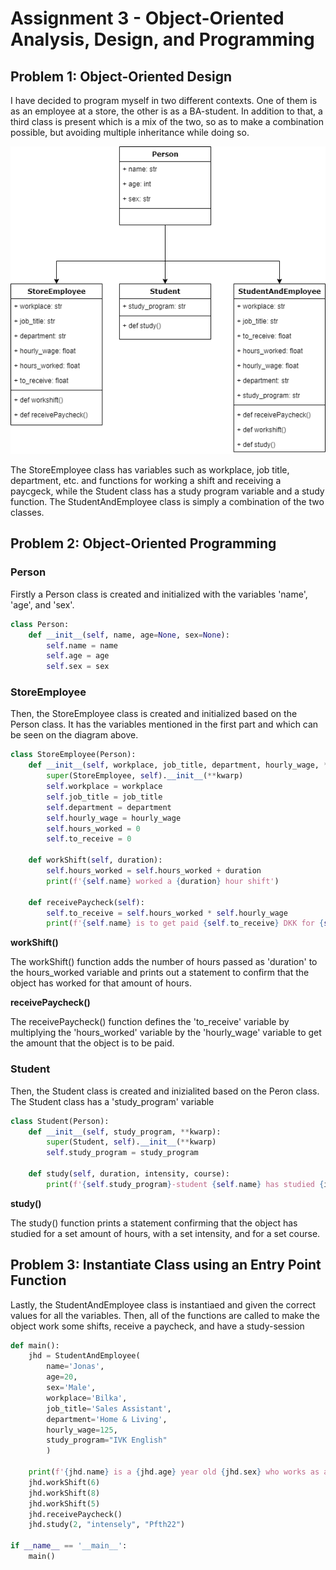 # Assignment 3 - Object-Oriented Analysis, Design, and Programming

## Problem 1: Object-Oriented Design
I have decided to program myself in two different contexts. One of them is as an employee at a store, the other is as a BA-student. In addition to that, a third class is present which is a mix of the two, so as to make a combination possible, but avoiding multiple inheritance while doing so.

<img src="uml.png">

The StoreEmployee class has variables such as workplace, job title, department, etc. and functions for working a shift and receiving a paycgeck, while the Student class has a study program variable and a study function. The StudentAndEmployee class is simply a combination of the two classes. 

## Problem 2: Object-Oriented Programming
### Person
Firstly a Person class is created and initialized with the variables 'name', 'age', and 'sex'.
```python
class Person:
    def __init__(self, name, age=None, sex=None):
        self.name = name
        self.age = age
        self.sex = sex
```

### **StoreEmployee**
Then, the StoreEmployee class is created and initialized based on the Person class. It has the variables mentioned in the first part and which can be seen on the diagram above.
```python
class StoreEmployee(Person):
    def __init__(self, workplace, job_title, department, hourly_wage, **kwarp):
        super(StoreEmployee, self).__init__(**kwarp)
        self.workplace = workplace
        self.job_title = job_title
        self.department = department
        self.hourly_wage = hourly_wage
        self.hours_worked = 0
        self.to_receive = 0
    
    def workShift(self, duration):
        self.hours_worked = self.hours_worked + duration
        print(f'{self.name} worked a {duration} hour shift')
        
    def receivePaycheck(self):
        self.to_receive = self.hours_worked * self.hourly_wage
        print(f'{self.name} is to get paid {self.to_receive} DKK for {self.hours_worked} hours of work')

```
**workShift()**

The workShift() function adds the number of hours passed as 'duration' to the hours_worked variable and prints out a statement to confirm that the object has worked for that amount of hours.

**receivePaycheck()**

The receivePaycheck() function defines the 'to_receive' variable by multiplying the 'hours_worked' variable by the 'hourly_wage' variable to get the amount that the object is to be paid.

### Student
Then, the Student class is created and inizialited based on the Peron class. The Student class has a 'study_program' variable
```python
class Student(Person):
    def __init__(self, study_program, **kwarp):
        super(Student, self).__init__(**kwarp)
        self.study_program = study_program
    
    def study(self, duration, intensity, course):
        print(f'{self.study_program}-student {self.name} has studied {intensity} for {duration} hours. He studied for the {course}-course')

```

**study()**

The study() function prints a statement confirming that the object has studied for a set amount of hours, with a set intensity, and for a set course.

## Problem 3: Instantiate Class using an Entry Point Function
Lastly, the StudentAndEmployee class is instantiaed and given the correct values for all the variables. Then, all of the functions are called to make the object work some shifts, receive a paycheck, and have a study-session

```python
def main():
    jhd = StudentAndEmployee(
        name='Jonas', 
        age=20, 
        sex='Male', 
        workplace='Bilka',
        job_title='Sales Assistant', 
        department='Home & Living', 
        hourly_wage=125,
        study_program="IVK English" 
        )

    print(f'{jhd.name} is a {jhd.age} year old {jhd.sex} who works as a {jhd.job_title} in the {jhd.department} department at {jhd.workplace}')
    jhd.workShift(6)
    jhd.workShift(8)
    jhd.workShift(5)
    jhd.receivePaycheck()
    jhd.study(2, "intensely", "Pfth22")

if __name__ == '__main__':
    main()
```
